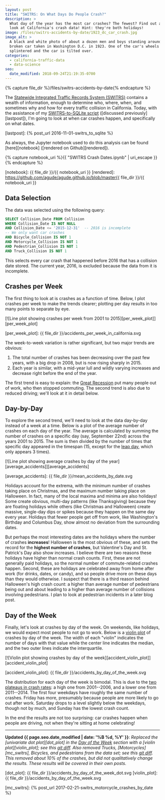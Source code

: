 ```yaml
---
layout: post
title: "SWITRS: On What Days Do People Crash?"
description: >
  What day of the year has the most car crashes? The fewest? Find out as I
  look at California's crash data! Hint: they're both holidays!
image: /files/switrs-accidents-by-date/1923_dc_car_crash.jpg
image_alt: >
  A black and white photo of about a dozen men and boys standing around a
  broken car taken in Washington D.C. in 1923. One of the car's wheels has
  splintered and the car is tilted over.
categories: 
  - california-traffic-data 
  - data-science
seo:
  date_modified: 2018-09-24T21:19:35-0700
---
```


{% capture file_dir %}/files/switrs-accidents-by-date{% endcapture %}

The [Statewide Integrated Traffic Records System (SWITRS)][switrs] contains a
wealth of information, enough to determine who, where, when, and sometimes why
and how for every traffic collision in California. Today, with the assistance
of my [SWITRS-to-SQLite script][s2s] ([discussed previously][lastpost]), I'm
going to look at when car crashes happen, and specifically on what dates.

[switrs]: http://iswitrs.chp.ca.gov/Reports/jsp/userLogin.jsp
[s2s]: https://github.com/agude/SWITRS-to-SQLite
[lastpost]: {% post_url 2016-11-01-switrs_to_sqlite %}

As always, the Jupyter notebook used to do this analysis can be found
[here][notebook] ([rendered on Github][rendered]).

{% capture notebook_uri %}{{ "SWITRS Crash Dates.ipynb" | uri_escape }}{% endcapture %}

[notebook]: {{ file_dir }}/{{ notebook_uri }}
[rendered]: https://github.com/agude/agude.github.io/blob/master{{ file_dir }}/{{ notebook_uri }}

## Data Selection

The data was selected using the following query:

```sql
SELECT Collision_Date FROM Collision
WHERE Collision_Date IS NOT NULL
AND Collision_Date <= '2015-12-31'  -- 2016 is incomplete
-- We only want car crashes
AND Bicycle_Collision IS NOT 1
AND Motorcycle_Collision IS NOT 1
AND Pedestrian_Collision IS NOT 1
AND Truck_Collision IS NOT 1

```

This selects every car crash that happened before 2016 that has a collision
date stored. The current year, 2016, is excluded because the data from it is
incomplete.

## Crashes per Week

The first thing to look at is crashes as a function of time. Below, I plot
crashes per week to make the trends clearer; plotting per day results in too
many points to separate by eye.

[![Line plot showing crashes per week from 2001 to
2015][per_week_plot]][per_week_plot]

[per_week_plot]: {{ file_dir }}/accidents_per_week_in_california.svg

The week-to-week variation is rather significant, but two major trends are
obvious:

1. The total number of crashes has been decreasing over the past few years,
   with a big drop in 2008, but is now rising sharply in 2015.
2. Each year is similar, with a mid-year lull and wildly varying
   increases and decrease right before the end of the year.

The first trend is easy to explain: the [Great Recession][gr] put many people
out of work, who then stopped commuting. The second trend is also due to
reduced driving; we'll look at it in detail below.

[gr]: https://en.wikipedia.org/wiki/Great_Recession

## Day-by-Day

To explore the second trend, we'll need to look at the data day-by-day instead
of a week at a time. Below is a plot of the average number of crashes on
each day of the year. The average is calculated by summing the number of
crashes on a specific day (say, September 22nd) across the years 2001 to
2015\. The sum is then divided by the number of times that specific day
appeared in the timespan (15, except for the [leap day][leapday], which only
appears 3 times).

[leapday]: https://en.wikipedia.org/wiki/February_29

[![Line plot showing average crashes by day of the
year][average_accidents]][average_accidents]

[average_accidents]: {{ file_dir }}/mean_accidents_by_date.svg

Holidays account for the extrema, with the minimum number of crashes taking
place on Christmas, and the maximum number taking place on Halloween. In fact,
many of the local maxima and minima are also holidays! Some create obvious,
multi-day patterns (like Thanksgiving) because they are floating holidays
while others (like Christmas and Halloween) create massive, single-day dips or
spikes because they happen on the same day every year. Holidays that fewer
people get off from work, like Washington's Birthday and Columbus Day, show
almost no deviation from the surrounding dates.

But perhaps the most interesting dates are the holidays where the number of
crashes **increases**! Halloween is the most obvious of these, and sets the
record for the **highest number of crashes**, but Valentine's Day and St.
Patrick's Day also show increases. I believe there are two reasons these
holidays have higher than normal crash counts. First, these are not
generally paid holidays, so the normal number of commute-related crashes
happen. Second, these are holidays are celebrated away from home after work
(for drinks, dates, or candy), and so people drive more on these days than
they would otherwise. I suspect that there is a third reason behind
Halloween's high crash count: a higher than average number of pedestrians
being out and about leading to a higher than average number of collisions
involving pedestrians. I plan to look at pedestrian incidents in a later blog
post.

## Day of the Week

Finally, let's look at crashes by day of the week. On weekends, like holidays,
we would expect most people to not go to work. Below is a [violin
plot][violin] of crashes by day of the week. The width of each "violin"
indicates the number of days with that value while the center line indicates
the median, and the two outer lines indicate the interquartile.

[violin]: https://en.wikipedia.org/wiki/Violin_plot

[![Violin plot showing crashes by day of the
week][accident_violin_plot]][accident_violin_plot]

[accident_violin_plot]: {{ file_dir }}/accidents_by_day_of_the_week.svg

The distribution for each day of the week is bimodal. This is due to the [two
plateaus in crash rates][apw]: a high one from 2001--2006, and a lower one
from 2011--2014. The first four weekdays have roughly the same number of
crashes. Friday has more, presumably because people are more likely to go out
after work. Saturday drops to a level slightly below the weekdays, though not
by much, and Sunday has the lowest crash count.

[apw]: #crashes-per-week

In the end the results are not too surprising: car crashes happen when people
are driving, not when they're sitting at home celebrating!

---

**Updated <time datetime="{{ page.seo.date_modified | date_to_xmlschema }}">{{
page.seo.date_modified | date: '%B %d, %Y' }}</time>**: _Replaced the
[univariate dot plot][dot_plot] in the [Day of the Week][dow] section with a
[violin plot][violin_plot]; see this [git diff][changes_1]. Also removed
Trucks, [Motorcycles][mc_switrs], Bicycles, and pedestrians from the data set;
see this [git diff][changes_2]. This removed about 10% of the crashes, but did
not qualitatively change the results. These results will be covered in their
own posts._

[dot_plot]: {{ file_dir }}/accidents_by_day_of_the_week_dot.svg
[violin_plot]: {{ file_dir }}/accidents_by_day_of_the_week.svg

[dow]: #day-of-the-week
[mc_switrs]: {% post_url 2017-02-21-switrs_motorcycle_crashes_by_date %}

[changes_1]: https://github.com/agude/agude.github.io/commit/d03b7b23535fcc80155fdd50fa2838a739484659#diff-773b58bce0ad600cf854e41c88b640cc
[changes_2]: https://github.com/agude/agude.github.io/commit/677643568d459cb58684416759e4dc86d7110476#diff-773b58bce0ad600cf854e41c88b640cc
